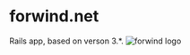 **forwind.net**
==========

Rails app, based on verson 3.*.
![forwind logo](https://s3-eu-west-1.amazonaws.com/forwind-images/index/forwind_logo.gif)
